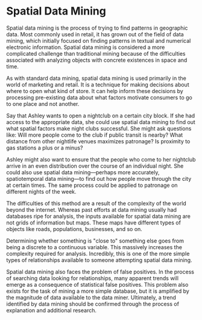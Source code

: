 Spatial Data Mining
============================
Spatial data mining is the process of trying to find patterns in geographic data. Most commonly used in retail, it has grown out of the field of data mining, which initially focused on finding patterns in textual and numerical electronic information. Spatial data mining is considered a more complicated challenge than traditional mining because of the difficulties associated with analyzing objects with concrete existences in space and time.

As with standard data mining, spatial data mining is used primarily in the world of marketing and retail. It is a technique for making decisions about where to open what kind of store. It can help inform these decisions by processing pre-existing data about what factors motivate consumers to go to one place and not another.

Say that Ashley wants to open a nightclub on a certain city block. If she had access to the appropriate data, she could use spatial data mining to find out what spatial factors make night clubs successful. She might ask questions like: Will more people come to the club if public transit is nearby? What distance from other nightlife venues maximizes patronage? Is proximity to gas stations a plus or a minus?

Ashley might also want to ensure that the people who come to her nightclub arrive in an even distribution over the course of an individual night. She could also use spatial data mining—perhaps more accurately, spatiotemporal data mining—to find out how people move through the city at certain times. The same process could be applied to patronage on different nights of the week.

The difficulties of this method are a result of the complexity of the world beyond the internet. Whereas past efforts at data mining usually had databases ripe for analysis, the inputs available for spatial data mining are not grids of information but maps. These maps have different types of objects like roads, populations, businesses, and so on.

Determining whether something is "close to" something else goes from being a discrete to a continuous variable. This massively increases the complexity required for analysis. Incredibly, this is one of the more simple types of relationships available to someone attempting spatial data mining.

Spatial data mining also faces the problem of false positives. In the process of searching data looking for relationships, many apparent trends will emerge as a consequence of statistical false positives. This problem also exists for the task of mining a more simple database, but it is amplified by the magnitude of data available to the data miner. Ultimately, a trend identified by data mining should be confirmed through the process of explanation and additional research.
